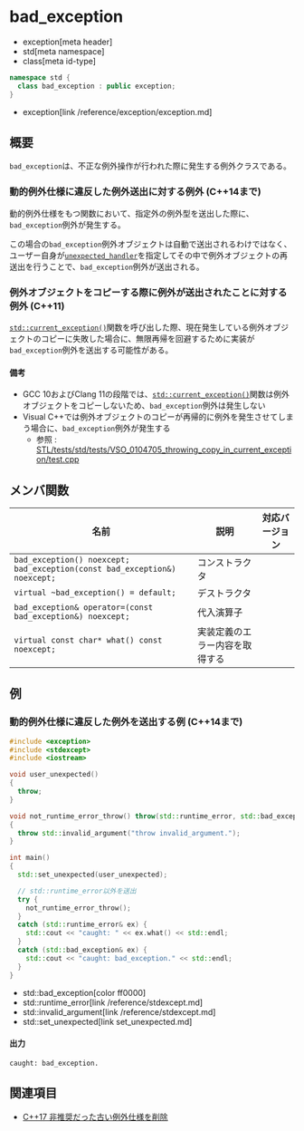 # bad_exception
* exception[meta header]
* std[meta namespace]
* class[meta id-type]

```cpp
namespace std {
  class bad_exception : public exception;
}
```
* exception[link /reference/exception/exception.md]

## 概要
`bad_exception`は、不正な例外操作が行われた際に発生する例外クラスである。

### 動的例外仕様に違反した例外送出に対する例外 (C++14まで)
動的例外仕様をもつ関数において、指定外の例外型を送出した際に、`bad_exception`例外が発生する。

この場合の`bad_exception`例外オブジェクトは自動で送出されるわけではなく、ユーザー自身が[`unexpected_handler`](/reference/exception/set_unexpected.md)を指定してその中で例外オブジェクトの再送出を行うことで、`bad_exception`例外が送出される。


### 例外オブジェクトをコピーする際に例外が送出されたことに対する例外 (C++11)
[`std::current_exception()`](current_exception.md)関数を呼び出した際、現在発生している例外オブジェクトのコピーに失敗した場合に、無限再帰を回避するために実装が`bad_exception`例外を送出する可能性がある。

#### 備考
- GCC 10およびClang 11の段階では、[`std::current_exception()`](current_exception.md)関数は例外オブジェクトをコピーしないため、`bad_exception`例外は発生しない
- Visual C++では例外オブジェクトのコピーが再帰的に例外を発生させてしまう場合に、`bad_exception`例外が発生する
    - 参照 : [STL/tests/std/tests/VSO_0104705_throwing_copy_in_current_exception/test.cpp](https://github.com/microsoft/STL/blob/12c684bba78f9b032050526abdebf14f58ca26a3/tests/std/tests/VSO_0104705_throwing_copy_in_current_exception/test.cpp)


## メンバ関数

| 名前 | 説明 | 対応バージョン |
|----------------------------------------------|-----------------------------------------------|-------|
| `bad_exception() noexcept;` `bad_exception(const bad_exception&) noexcept;` | コンストラクタ | |
| `virtual ~bad_exception() = default;` | デストラクタ | |
| `bad_exception& operator=(const bad_exception&) noexcept;` | 代入演算子 | |
| `virtual const char* what() const noexcept;` | 実装定義のエラー内容を取得する | |


## 例
### 動的例外仕様に違反した例外を送出する例 (C++14まで)
```cpp example
#include <exception>
#include <stdexcept>
#include <iostream>

void user_unexpected()
{
  throw;
}

void not_runtime_error_throw() throw(std::runtime_error, std::bad_exception)
{
  throw std::invalid_argument("throw invalid_argument.");
}

int main()
{
  std::set_unexpected(user_unexpected);

  // std::runtime_error以外を送出
  try {
    not_runtime_error_throw();
  }
  catch (std::runtime_error& ex) {
    std::cout << "caught: " << ex.what() << std::endl;
  }
  catch (std::bad_exception& ex) {
    std::cout << "caught: bad_exception." << std::endl;
  }
}
```
* std::bad_exception[color ff0000]
* std::runtime_error[link /reference/stdexcept.md]
* std::invalid_argument[link /reference/stdexcept.md]
* std::set_unexpected[link set_unexpected.md]


#### 出力
```
caught: bad_exception.
```

## 関連項目
- [C++17 非推奨だった古い例外仕様を削除](/lang/cpp17/remove_deprecated_exception_specifications.md)
